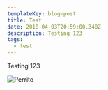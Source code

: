 ```yaml
---
templateKey: blog-post
title: Test
date: 2018-04-03T20:59:00.348Z
description: Testing 123
tags:
  - test
---
```

Testing 123



![Perrito](/img/maxresdefault.jpg)
